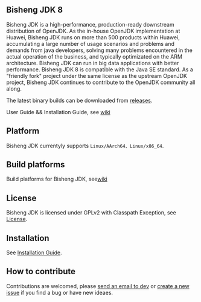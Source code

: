 ## Bisheng JDK 8

Bisheng JDK is a high-performance, production-ready downstream distribution of OpenJDK. As the in-house OpenJDK implementation at Huawei, Bisheng JDK runs on more than 500 products within Huawei, accumulating a large number of usage scenarios and problems and demands from java developers, solving many problems encountered in the actual operation of the business, and typically optimizated on the ARM architecture. Bisheng JDK can run in big data applications with better performance. Bisheng JDK 8 is compatible with the Java SE standard. As a "friendly fork" project under the same license as the upstream OpenJDK project, Bisheng JDK continues to contribute to the OpenJDK community all along.

The latest binary builds can be downloaded from [releases](https://www.hikunpeng.com/en/developer/devkit/compiler?data=JDK).

User Guide && Installation Guide, see [wiki](https://gitee.com/openeuler/bishengjdk-8/wikis/Home?sort_id=2879418)

## Platform

Bisheng JDK currentyly supports `Linux/AArch64、Linux/x86_64`.

## Build platforms

Build platforms for Bisheng JDK, see[wiki](https://gitee.com/openeuler/bishengjdk-8/wikis/Bisheng%20JDK%208%20Source%20Code%20Building%20Description?sort_id=3919536)

## License

Bisheng JDK is licensed under GPLv2 with Classpath Exception, see [License](https://gitee.com/openeuler/bishengjdk-8/blob/master/LICENSE).

## Installation

See [Installation Guide](https://gitee.com/openeuler/bishengjdk-8/wikis/Bisheng%20JDK%208%20Installation%20Guide?sort_id=2879414).

## How to contribute

Contributions are welcomed, please [send an email to dev](https://openeuler.org/zh/community/mailing-list) or [create a new issue](https://gitee.com/openeuler/bishengjdk-8/issues) if you find a bug or have new ideaes.
